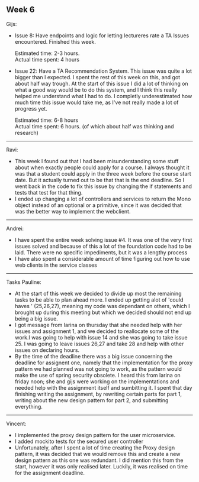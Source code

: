 ## Week 6
Gijs:
- Issue 8:  Have endpoints and logic for letting lectureres rate a TA
	Issues encountered. Finished this week.
	
	Estimated time: 2-3 hours.\
	Actual time spent: 4 hours
	
- Issue 22: Have a TA Recommendation System.
    This issue was quite a lot bigger than I expected. I spent the rest of this week on this, and got about half way trough. At the start of this issue I did a lot of thinking on what a good way would be to do this system, and I think this really helped me understand what I had to do. I completly underestimated how much time this issue would take me, as I've not really made a lot of progress yet.

	Estimated time: 6-8 hours\
	Actual time spent: 6 hours. (of which about half was thinking and research)
	
---
Ravi:
- This week I found out that I had been misunderstanding some stuff about when exactly people could apply for a course. I always thought it was that a student could apply in the three week before the course start date. But it actually turned out to be that that is the end deadline. So I went back in the code to fix this issue by changing the if statements and tests that test for that thing.
- I ended up changing a lot of controllers and services to return the Mono object instead of an optional or a primitive, since it was decided that was the better way to implement the webclient.

---
Andrei:
- I have spent the entire week solving issue #4. It was one of the very first issues solved and because of this a lot of the foundation code had to be laid. There were no specific impediments, but it was a lengthy process
- I have also spent a considerable amount of time figuring out how to use web clients in the service classes
---

Tasks Pauline:<br />
- At the start of this week we decided to divide up most the remaining tasks to be able to plan ahead more. I ended up getting alot of 'could haves ' \(25,26,27\), meaning my code was dependant on others, which I brought up during this meeting but which we decided should not end up being a big issue. 
- I got message from Iarina on thursday that she needed help with her issues and assignment 1, and we decided to reallocate some of the work.I was going to help with issue 14 and she was going to take issue 25. I was going to leave issues 26,27 and take 28 and help with other issues on declaring hours. 
- By the time of the deadline there was a big issue concerning the deadline for assignent one, namely that the implementation for the proxy pattern we had planned was not going to work, as the pattern would make the use of spring security obsolete. I heard this from Iarina on friday noon; she and gijs were working on the implementations and needed help with the assignment itself and sumbitting it. I spent that day finishing writing the assignment, by rewriting certain parts for part 1, writing about the new design pattern for part 2, and submitting everything.

---
Vincent:
- I implemented the proxy design pattern for the user microservice.
- I added mockito tests for the secured user controller
- Unfortunately, after I spent a lot of time creating the Proxy design pattern, it was decided that we would remove this and create a new design pattern as this one was redundant. I did mention this from the start, however it was only realised later. Luckily, it was realised on time for the assignment deadline.
